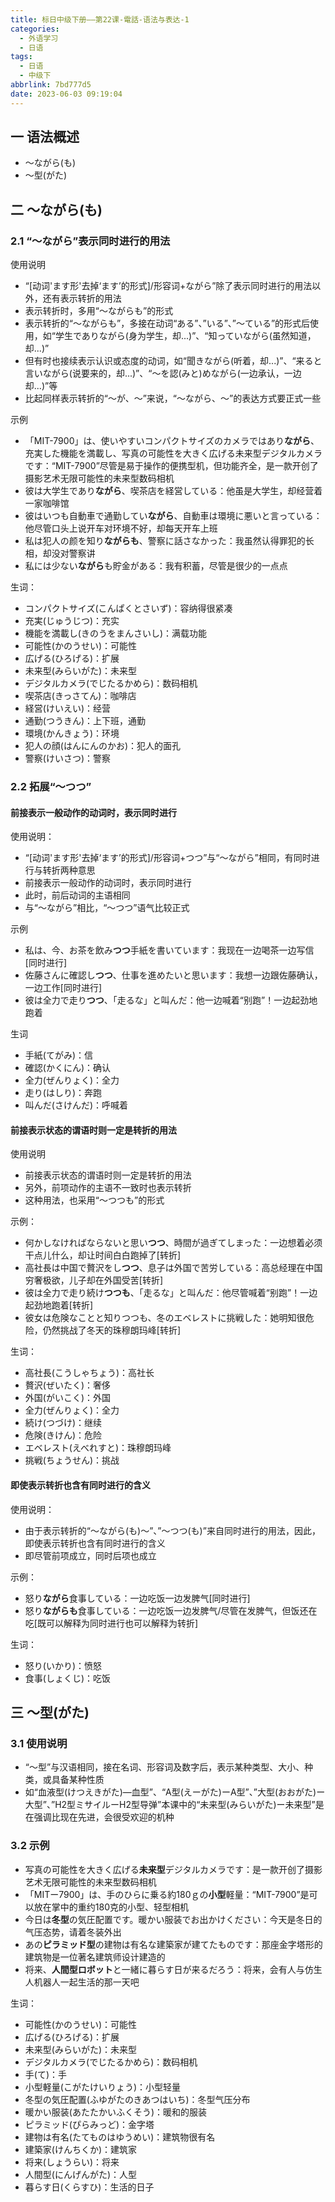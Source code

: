 ```yaml
---
title: 标日中级下册——第22课-電話-语法与表达-1
categories:
  - 外语学习
  - 日语
tags:
  - 日语
  - 中级下
abbrlink: 7bd777d5
date: 2023-06-03 09:19:04
---
```

## 一 语法概述

* ～ながら(も)
* ～型(がた)

<!--more-->

## 二 ～ながら(も)

### 2.1 “～ながら”表示同时进行的用法

使用说明

* “[动词'ます形'去掉‘ます’的形式]/形容词+ながら”除了表示同时进行的用法以外，还有表示转折的用法
* 表示转折时，多用“～ながらも”的形式
* 表示转折的“～ながらも”，多接在动词“ある”、”いる”、”～ている”的形式后使用，如“学生でありながら(身为学生，却...)”、“知っていながら(虽然知道，却...)”
* 但有时也接续表示认识或态度的动词，如“聞きながら(听着，却...)”、“来ると言いながら(说要来的，却...)”、“～を認(みと)めながら(一边承认，一边却...)”等
* 比起同样表示转折的“～が、～”来说，“～ながら、～”的表达方式要正式一些

示例

* 「MIT-7900」は、使いやすいコンパクトサイズのカメラではあり**ながら**、充実した機能を満載し、写真の可能性を大きく広げる未来型デジタルカメラです：“MIT-7900”尽管是易于操作的便携型机，但功能齐全，是一款开创了摄影艺术无限可能性的未来型数码相机
* 彼は大学生であり**ながら**、喫茶店を経営している：他虽是大学生，却经营着一家咖啡馆
* 彼はいつも自動車で通勤してい**ながら**、自動車は環境に悪いと言っている：他尽管口头上说开车对环境不好，却每天开车上班
* 私は犯人の颜を知り**ながらも**、警察に話さなかった：我虽然认得罪犯的长相，却没对警察讲
* 私には少ない**ながら**も貯金がある：我有积蓄，尽管是很少的一点点

生词：

* コンパクトサイズ(こんぱくとさいず)：容纳得很紧凑
* 充実(じゅうじつ)：充实
* 機能を満載し(きのうをまんさいし)：满载功能
* 可能性(かのうせい)：可能性
* 広げる(ひろげる)：扩展
* 未来型(みらいがた)：未来型
* デジタルカメラ(でじたるかめら)：数码相机
* 喫茶店(きっさてん)：咖啡店
* 経営(けいえい)：经营
* 通勤(つうきん)：上下班，通勤
* 環境(かんきょう)：环境
* 犯人の顔(はんにんのかお)：犯人的面孔
* 警察(けいさつ)：警察

### 2.2 拓展“～つつ”

#### 前接表示一般动作的动词时，表示同时进行

使用说明：

* “[动词'ます形'去掉‘ます’的形式]/形容词+つつ”与“～ながら”相同，有同时进行与转折两种意思
* 前接表示一般动作的动词时，表示同时进行
* 此时，前后动词的主语相同
* 与“～ながら”相比，“～つつ”语气比较正式

示例

* 私は、今、お茶を飲み**つつ**手紙を書いています：我现在一边喝茶一边写信[同时进行]
* 佐藤さんに確認し**つつ**、仕事を進めたいと思います：我想一边跟佐藤确认，一边工作[同时进行]
* 彼は全力で走り**つつ**、「走るな」と叫んだ：他一边喊着“别跑”！一边起劲地跑着

生词

* 手紙(てがみ)：信
* 確認(かくにん)：确认
* 全力(ぜんりょく)：全力
* 走り(はしり)：奔跑
* 叫んだ(さけんだ)：呼喊着

#### 前接表示状态的谓语时则一定是转折的用法

使用说明

* 前接表示状态的谓语时则一定是转折的用法
* 另外，前项动作的主语不一致时也表示转折
* 这种用法，也采用“～つつも”的形式

示例：

* 何かしなければならないと思い**つつ**、時間が過ぎてしまった：一边想着必须干点儿什么，却让时间白白跑掉了[转折]
* 高社長は中国で贅沢をし**つつ**、息子は外国で苦労している：高总经理在中国穷奢极欲，儿子却在外国受苦[转折]
* 彼は全力で走り続け**つつも**、「走るな」と叫んだ：他尽管喊着“别跑”！一边起劲地跑着[转折]
* 彼女は危険なことと知りつつも、冬のエベレストに挑戦した：她明知很危险，仍然挑战了冬天的珠穆朗玛峰[转折]

生词：

* 高社長(こうしゃちょう)：高社长
* 贅沢(ぜいたく)：奢侈
* 外国(がいこく)：外国
* 全力(ぜんりょく)：全力
* 続け(つづけ)：继续
* 危険(きけん)：危险
* エベレスト(えべれすと)：珠穆朗玛峰
* 挑戦(ちょうせん)：挑战

#### 即使表示转折也含有同时进行的含义

使用说明：

* 由于表示转折的“～ながら(も)～”、”～つつ(も)”来自同时进行的用法，因此，即使表示转折也含有同时进行的含义
* 即尽管前项成立，同时后项也成立

示例：

* 怒り**ながら**食事している：一边吃饭一边发脾气[同时进行]
* 怒り**ながらも**食事している：一边吃饭一边发脾气/尽管在发脾气，但饭还在吃[既可以解释为同时进行也可以解释为转折]

生词：

* 怒り(いかり)：愤怒
* 食事(しょくじ)：吃饭

## 三 ～型(がた)

### 3.1 使用说明

* “～型”与汉语相同，接在名词、形容词及数字后，表示某种类型、大小、种类，或具备某种性质
* 如“血液型(けつえきがた)—血型”、“A型(えーがた)ーA型”、”大型(おおがた)ー大型”、”H2型ミサイルーH2型导弹”本课中的“未来型(みらいがた)ー未来型”是在强调比现在先进，会很受欢迎的机种

### 3.2 示例

* 写真の可能性を大きく広げる**未来型**デジタルカメラです：是一款开创了摄影艺术无限可能性的未来型数码相机
* 「MITー7900」は、手のひらに乗る約180ｇの**小型**軽量：“MIT-7900”是可以放在掌中的重约180克的小型、轻型相机
* 今日は**冬型**の気圧配置です。暖かい服装でお出かけください：今天是冬日的气压态势，请着冬装外出
* あの**ピラミッド型**の建物は有名な建築家が建てたものです：那座金字塔形的建筑物是一位著名建筑师设计建造的
* 将来、**人間型ロボット**と一緒に暮らす日が来るだろう：将来，会有人与仿生人机器人一起生活的那一天吧

生词：

* 可能性(かのうせい)：可能性
* 広げる(ひろげる)：扩展
* 未来型(みらいがた)：未来型
* デジタルカメラ(でじたるかめら)：数码相机
* 手(て)：手
* 小型軽量(こがたけいりょう)：小型轻量
* 冬型の気圧配置(ふゆがたのきあつはいち)：冬型气压分布
* 暖かい服装(あたたかいふくそう)：暖和的服装
* ピラミッド(ぴらみっど)：金字塔
* 建物は有名(たてものはゆうめい)：建筑物很有名
* 建築家(けんちくか)：建筑家
* 将来(しょうらい)：将来
* 人間型(にんげんがた)：人型
* 暮らす日(くらすひ)：生活的日子

